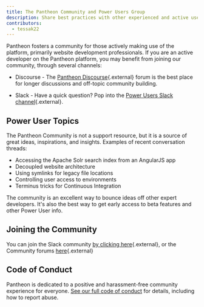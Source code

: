 ```yaml
---
title: The Pantheon Community and Power Users Group
description: Share best practices with other experienced and active users of Pantheon's platform.
contributors:
  - tessak22
---
```

Pantheon fosters a community for those actively making use of the platform, primarily website development professionals. If you are an active developer on the Pantheon platform, you may benefit from joining our community, through several channels:

 - Discourse - The [Pantheon Discourse](https://discuss.pantheon.io/){.external} forum is the best place for longer discussions and off-topic community building.

 - Slack - Have a quick question? Pop into the [Power Users Slack channel](https://slackin.pantheon.io/){.external}.

## Power User Topics

The Pantheon Community is not a support resource, but it is a source of great ideas, inspirations, and insights. Examples of recent conversation threads:

- Accessing the Apache Solr search index from an AngularJS app
- Decoupled website architecture
- Using symlinks for legacy file locations
- Controlling user access to environments
- Terminus tricks for Continuous Integration

The community is an excellent way to bounce ideas off other expert developers. It's also the best way to get early access to beta features and other Power User info.

## Joining the Community

You can join the Slack community [by clicking here](https://slackin.pantheon.io/){.external}, or the Community forums [here](https://discuss.pantheon.io/){.external}

## Code of Conduct

Pantheon is dedicated to a positive and harassment-free community experience for everyone. [See our full code of conduct](/docs/code-of-conduct/) for details, including how to report abuse.
